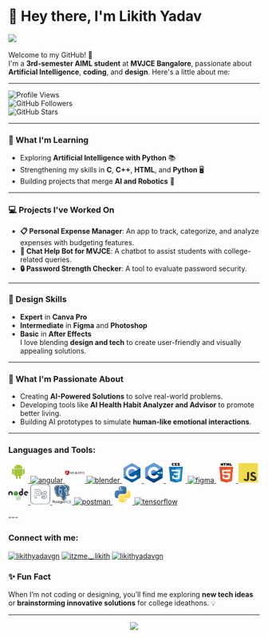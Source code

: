 # 👋 Hey there, I'm Likith Yadav
<img src="https://media.giphy.com/media/hvRJCLFzcasrR4ia7z/giphy.gif" width="30px">

Welcome to my GitHub! 🚀  
I'm a **3rd-semester AIML student** at **MVJCE Bangalore**, passionate about **Artificial Intelligence**, **coding**, and **design**. Here's a little about me:

---

![Profile Views](https://komarev.com/ghpvc/?username=Likith-Yadav&style=flat-square&color=blue)  
![GitHub Followers](https://img.shields.io/github/followers/Likith-Yadav?label=Followers&style=social)  
![GitHub Stars](https://img.shields.io/github/stars/Likith-Yadav?label=Stars&style=social)  

---

### 🧠 What I'm Learning
- Exploring **Artificial Intelligence with Python** 📚  
- Strengthening my skills in **C**, **C++**, **HTML**, and **Python** 🖥️  
- Building projects that merge **AI and Robotics** 🤖  

---

### 💻 Projects I've Worked On
- **📋 Personal Expense Manager**: An app to track, categorize, and analyze expenses with budgeting features.  
- **🤖 Chat Help Bot for MVJCE**: A chatbot to assist students with college-related queries.  
- **🔒 Password Strength Checker**: A tool to evaluate password security.  

---

### 🎨 Design Skills
- **Expert** in **Canva Pro**  
- **Intermediate** in **Figma** and **Photoshop**  
- **Basic** in **After Effects**  
I love blending **design and tech** to create user-friendly and visually appealing solutions.

---

### 🌟 What I'm Passionate About
- Creating **AI-Powered Solutions** to solve real-world problems.  
- Developing tools like **AI Health Habit Analyzer and Advisor** to promote better living.  
- Building AI prototypes to simulate **human-like emotional interactions**.

---


<h3 align="left">Languages and Tools:</h3>
<p align="left"> <a href="https://developer.android.com" target="_blank" rel="noreferrer"> <img src="https://raw.githubusercontent.com/devicons/devicon/master/icons/android/android-original-wordmark.svg" alt="android" width="40" height="40"/> </a> <a href="https://angular.io" target="_blank" rel="noreferrer"> <img src="https://angular.io/assets/images/logos/angular/angular.svg" alt="angular" width="40" height="40"/> </a> <a href="https://angular.io" target="_blank" rel="noreferrer"> <img src="https://raw.githubusercontent.com/devicons/devicon/master/icons/angularjs/angularjs-original-wordmark.svg" alt="angularjs" width="40" height="40"/> </a> <a href="https://www.blender.org/" target="_blank" rel="noreferrer"> <img src="https://download.blender.org/branding/community/blender_community_badge_white.svg" alt="blender" width="40" height="40"/> </a> <a href="https://www.cprogramming.com/" target="_blank" rel="noreferrer"> <img src="https://raw.githubusercontent.com/devicons/devicon/master/icons/c/c-original.svg" alt="c" width="40" height="40"/> </a> <a href="https://www.w3schools.com/cpp/" target="_blank" rel="noreferrer"> <img src="https://raw.githubusercontent.com/devicons/devicon/master/icons/cplusplus/cplusplus-original.svg" alt="cplusplus" width="40" height="40"/> </a> <a href="https://www.w3schools.com/css/" target="_blank" rel="noreferrer"> <img src="https://raw.githubusercontent.com/devicons/devicon/master/icons/css3/css3-original-wordmark.svg" alt="css3" width="40" height="40"/> </a> <a href="https://www.figma.com/" target="_blank" rel="noreferrer"> <img src="https://www.vectorlogo.zone/logos/figma/figma-icon.svg" alt="figma" width="40" height="40"/> </a> <a href="https://www.w3.org/html/" target="_blank" rel="noreferrer"> <img src="https://raw.githubusercontent.com/devicons/devicon/master/icons/html5/html5-original-wordmark.svg" alt="html5" width="40" height="40"/> </a> <a href="https://developer.mozilla.org/en-US/docs/Web/JavaScript" target="_blank" rel="noreferrer"> <img src="https://raw.githubusercontent.com/devicons/devicon/master/icons/javascript/javascript-original.svg" alt="javascript" width="40" height="40"/> </a> <a href="https://nodejs.org" target="_blank" rel="noreferrer"> <img src="https://raw.githubusercontent.com/devicons/devicon/master/icons/nodejs/nodejs-original-wordmark.svg" alt="nodejs" width="40" height="40"/> </a> <a href="https://www.photoshop.com/en" target="_blank" rel="noreferrer"> <img src="https://raw.githubusercontent.com/devicons/devicon/master/icons/photoshop/photoshop-line.svg" alt="photoshop" width="40" height="40"/> </a> <a href="https://www.postgresql.org" target="_blank" rel="noreferrer"> <img src="https://raw.githubusercontent.com/devicons/devicon/master/icons/postgresql/postgresql-original-wordmark.svg" alt="postgresql" width="40" height="40"/> </a> <a href="https://postman.com" target="_blank" rel="noreferrer"> <img src="https://www.vectorlogo.zone/logos/getpostman/getpostman-icon.svg" alt="postman" width="40" height="40"/> </a> <a href="https://www.python.org" target="_blank" rel="noreferrer"> <img src="https://raw.githubusercontent.com/devicons/devicon/master/icons/python/python-original.svg" alt="python" width="40" height="40"/> </a> <a href="https://www.tensorflow.org" target="_blank" rel="noreferrer"> <img src="https://www.vectorlogo.zone/logos/tensorflow/tensorflow-icon.svg" alt="tensorflow" width="40" height="40"/> </a> </p>
---

<h3 align="left">Connect with me:</h3>
<p align="left">
<a href="https://linkedin.com/in/likithyadavgn" target="blank"><img align="center" src="https://raw.githubusercontent.com/rahuldkjain/github-profile-readme-generator/master/src/images/icons/Social/linked-in-alt.svg" alt="likithyadavgn" height="30" width="40" /></a>
<a href="https://instagram.com/itzme._.likith" target="blank"><img align="center" src="https://raw.githubusercontent.com/rahuldkjain/github-profile-readme-generator/master/src/images/icons/Social/instagram.svg" alt="itzme._.likith" height="30" width="40" /></a>
<a href="https://www.hackerrank.com/likithyadavgn" target="blank"><img align="center" src="https://raw.githubusercontent.com/rahuldkjain/github-profile-readme-generator/master/src/images/icons/Social/hackerrank.svg" alt="likithyadavgn" height="30" width="40" /></a>
</p>

### ✨ Fun Fact
When I’m not coding or designing, you’ll find me exploring **new tech ideas** or **brainstorming innovative solutions** for college ideathons. 💡  

---

<p align="center">
  <img src="https://media.giphy.com/media/qgQUggAC3Pfv687qPC/giphy.gif" width="300">
</p>


